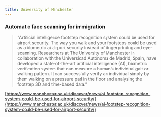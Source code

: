 ```yaml
---
title: University of Manchester
---
```


### Automatic face scanning for immigration


> “Artificial intelligence footstep recognition system could be used for airport security. The way you walk and your footsteps could be used as a biometric at airport security instead of fingerprinting and eye-scanning.
> Researchers at The University of Manchester in collaboration with the Universidad Autónoma de Madrid, Spain, have developed a state-of-the-art artificial intelligence (AI), biometric verification system that can measure a human’s individual gait or walking pattern. It can successfully verify an individual simply by them walking on a pressure pad in the floor and analysing the footstep 3D and time-based data.”
  
[https://www.manchester.ac.uk/discover/news/ai-footstep-recognition-system-could-be-used-for-airport-security/](https://www.manchester.ac.uk/discover/news/ai-footstep-recognition-system-could-be-used-for-airport-security/)